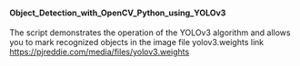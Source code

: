 #### Object_Detection_with_OpenCV_Python_using_YOLOv3
The script demonstrates the operation of the YOLOv3 algorithm and allows you to mark recognized objects in the image
file yolov3.weights link https://pjreddie.com/media/files/yolov3.weights
